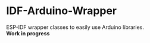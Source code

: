 # IDF-Arduino-Wrapper
ESP-IDF wrapper classes to easily use Arduino libraries.  
**Work in progress**